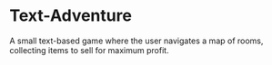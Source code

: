 # Text-Adventure
A small text-based game where the user navigates a map of rooms, collecting items to sell for maximum profit.
